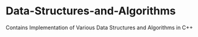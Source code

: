 # Data-Structures-and-Algorithms
Contains Implementation of Various Data Structures and Algorithms in C++
